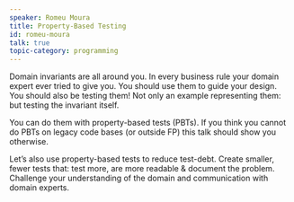 ```yaml
---
speaker: Romeu Moura
title: Property-Based Testing
id: romeu-moura
talk: true
topic-category: programming
---
```

Domain invariants are all around you. In every business rule your domain expert ever tried to give you. You should use them to guide your design. You should also be testing them! Not only an example representing them: but testing the invariant itself.

You can do them with property-based tests (PBTs). If you think you cannot do PBTs on legacy code bases (or outside FP) this talk should show you otherwise.

Let’s also use property-based tests to reduce test-debt. Create smaller, fewer tests that: test more, are more readable & document the problem. Challenge your understanding of the domain and communication with domain experts.